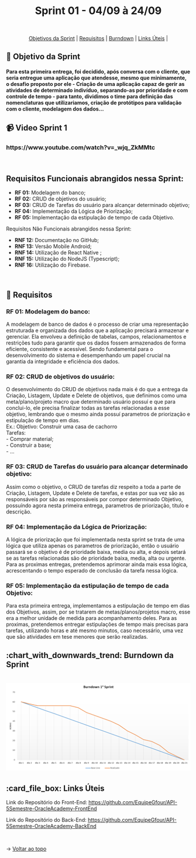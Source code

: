 <p align="center">
<h1 align="center"> Sprint 01 - 04/09 à 24/09 </h1>
<br id="topo">
<p align="center">
    <a href="#Objetivo">Objetivos da Sprint</a>  |  
    <a href="#entregas">Requisitos</a>  |
    <a href="#burndown">Burndown</a>  |
    <a href="#links">Links Úteis</a>  |     
</p>

<span id="Objetivo">
<h2> 🎯 Objetivo da Sprint</h2>
<h4> Para esta primeira entrega, foi decidido, após conversa com o cliente, que seria entregue uma aplicação que atendesse, mesmo que minimamente, o desafio proposto por ele - Criação de uma aplicação capaz de gerir as atividades de determinado indivíduo, separando-as por prioridade e com controle de tempo - para tanto, dividimos o time para definição das nomenclaturas que utilizariamos, criação de protótipos para validação com o cliente, modelagem dos dados...</h4>

<h2>📹 Video Sprint 1</h2>
<h3>https://www.youtube.com/watch?v=_wjq_ZkMMtc</h3>
<br>
    
<h2>Requisitos Funcionais abrangidos nessa Sprint:</h2>

- **RF 01:** Modelagem do banco;
- **RF 02:** CRUD de objetivos do usuário;
- **RF 03:** CRUD de Tarefas do usuário para alcançar determinado objetivo;
- **RF 04:** Implementação da Lógica de Priorização;
- **RF 05:** Implementação da estipulação de tempo de cada Objetivo.

<p>Requisitos Não Funcionais abrangidos nessa Sprint:</p>

- **RNF 12:** Documentação no GitHub;
- **RNF 13:** Versão Mobile Android;
- **RNF 14:** Utilização de React Native ;
- **RNF 15:** Utilização do NodeJS (Typescript);
- **RNF 16:** Utilização do Firebase.

<br>

<span id="entregas">
<h2> 📑 Requisitos</h2>

### RF 01: Modelagem do banco:
A modelagem de banco de dados é o processo de criar uma representação estruturada e organizada dos dados que a aplicação precisará armazenar e gerenciar. Ela envolveu a definição de tabelas, campos, relacionamentos e restrições tudo para garantir que os dados fossem armazenados de forma eficiente, consistente e acessível. Sendo fundamental para o desenvolvimento do sistema e desempenhando um papel crucial na garantia da integridade e eficiência dos dados.
<br>

### RF 02: CRUD de objetivos do usuário:
O desenvolvimento do CRUD de objetivos nada mais é do que a entrega da Criação, Listagem, Update e Delete de objetivos, que definimos como uma meta/plano/projeto macro que determinado usuário possuí e que para conclui-lo, ele precisa finalizar todas as tarefas relacionadas a esse objetivo, lembrando que o mesmo ainda possuí parametros de priorização e estipulação de tempo em dias.
<br>
Ex.: Objetivo: Construir uma casa de cachorro
<br>
     Tarefas:
     <br>
        - Comprar material;
        <br>
        - Construir a base;
        <br>
        - ...

### RF 03: CRUD de Tarefas do usuário para alcançar determinado objetivo:
Assim como o objetivo, o CRUD de tarefas diz respeito a toda a parte de Criação, Listagem, Update e Delete de tarefas, e estas por sua vez são as responsáveis por são as responsáveis por compor determinado Objetivo, possuíndo agora nesta primeira entrega, parametros de priorização, titulo e descrição.
<br>

### RF 04: Implementação da Lógica de Priorização:
A lógica de priorização que foi implementada nesta sprint se trata de uma lógica que utiliza apenas os parametros de priorização, então o usuário passará se o objetivo é de prioridade baixa, media ou alta, e depois setará se as tarefas relacionadas são de prioridade baixa, media, alta ou urgente. Para as proximas entregas, pretendemos aprimorar ainda mais essa lógica, acrescentando o tempo esperado de conclusão da tarefa nessa lógica.
<br>

### RF 05: Implementação da estipulação de tempo de cada Objetivo:
Para esta primeira entrega, implementamos a estipulação de tempo em dias dos Objetivos, assim, por se tratarem de metas/planos/projetos macro, esse era a melhor unidade de medida para acompanhamento deles.
Para as proximas, pretendemos entregar estipulações de tempo mais precisas para tarefas, utilizando horas e até mesmo minutos, caso necessário, uma vez que são atividades em tese menores que serão realizadas.
<br>


<span id="burndown">
<h2>:chart_with_downwards_trend: Burndown da Sprint</h2>


<h1 align="center">
<img src="/img/burndown.png" alt="Burndown" /></h1>

<span id="links">
<h2>:card_file_box: Links Úteis</h2>

Link do Repositório do Front-End: https://github.com/EquipeGfour/API-5Semestre-OracleAcademy-FrontEnd

Link do Repositório do Back-End: https://github.com/EquipeGfour/API-5Semestre-OracleAcademy-BackEnd

<br>

 
 → [Voltar ao topo](#topo)
